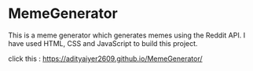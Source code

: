 # MemeGenerator
This is a meme generator which generates memes using the Reddit API. I have used HTML, CSS and JavaScript to build this project.

click this : https://adityaiyer2609.github.io/MemeGenerator/
